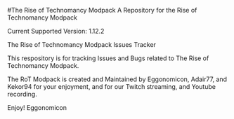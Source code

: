 #The Rise of Technomancy Modpack
A Repository for the Rise of Technomancy Modpack

Current Supported Version: 1.12.2

The Rise of Technomancy Modpack Issues Tracker

This respository is for tracking Issues and Bugs related to The Rise of Technomancy Modpack.

The RoT Modpack is created and Maintained by Eggonomicon, Adair77, and Kekor94 for your enjoyment, and for our Twitch streaming, and Youtube recording.

Enjoy! Eggonomicon
